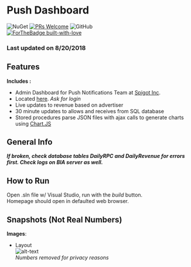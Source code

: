 # <b> Push Dashboard </b>     
![NuGet](https://img.shields.io/badge/nuget-v4.4.0-blue.svg)
[![PRs Welcome](https://img.shields.io/badge/PRs-welcome-brightgreen.svg?style=flat-square)](http://makeapullrequest.com)
![GitHub](https://img.shields.io/github/license/mashape/apistatus.svg)  
[![ForTheBadge built-with-love](http://ForTheBadge.com/images/badges/built-with-love.svg)](https://GitHub.com/concealedtea/)
### Last updated on 8/20/2018
## Features
<b>Includes :</b>   
  
- Admin Dashboard for Push Notifications Team at [Spigot Inc](https://www.spigot.com/).   
- Located [here](http://dashboard.dailypush.net/). <i> Ask for login </i>   
- Live updates to revenue based on advertiser   
- 30 minute updates to allows and receives from SQL database
- Stored procedures parse JSON files with ajax calls to generate charts using [Chart.JS](https://www.chartjs.org/)

## General Info  
<b><i>If broken, check database tables DailyRPC and DailyRevenue for errors first. Check logs on BIA server as well.</i></b>   

## How to Run  
Open .sln file w/ Visual Studio, run with the <i>build</i> button.   
Homepage should open in defaulted web browser.

## Snapshots (Not Real Numbers)
<b>Images</b>:   
  
- Layout    
![alt-text](https://i.imgur.com/cQ4S63H.png)  
<i>Numbers removed for privacy reasons</i>
